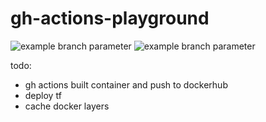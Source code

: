 # gh-actions-playground

![example branch parameter](https://github.com/konkerama/gh-actions-playground/actions/workflows/cicd.yml/badge.svg?branch=main)
![example branch parameter](https://github.com/konkerama/gh-actions-playground/actions/workflows/cicd.yml/badge.svg?branch=dev)


todo:
- gh actions built container and push to dockerhub
- deploy tf
- cache docker layers